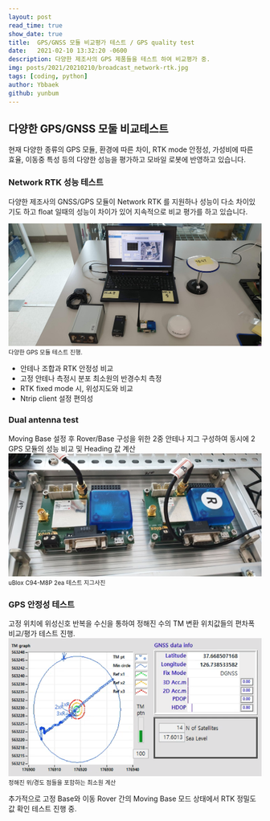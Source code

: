 ```yaml
---
layout: post
read_time: true
show_date: true
title:  GPS/GNSS 모듈 비교평가 테스트 / GPS quality test 
date:   2021-02-10 13:32:20 -0600
description: 다양한 제조사의 GPS 제품들을 테스트 하여 비교평가 중.
img: posts/2021/20210210/broadcast_network-rtk.jpg
tags: [coding, python]
author: Ybbaek
github: yunbum
---
```

## 다양한 GPS/GNSS 모둘 비교테스트
현재 다양한 종류의 GPS 모듈, 환경에 따른 차이, RTK mode 안정성, 가성비에 따른 효율, 이동중 특성 등의 다양한 성능을 평가하고 모바일 로봇에 반영하고 있습니다. 

### Network RTK 성능 테스트
다양한 제조사의 GNSS/GPS 모듈이 Network RTK 를 지원하나 성능이 다소 차이있기도 하고 float 일때의 성능이 차이가 있어 지속적으로 비교 평가를 하고 있습니다.

<img src="./assets/img/posts/2021/20210210/GNSS_test.jpg" alt="Tandy Color Computer TRS80 III"/><small>다양한 GPS 모듈 테스트 진행.</small>

<ul><li>안테나 조합과 RTK 안정성 비교</li><li>고정 안테나 측정시 분포 최소원의 반경수치 측정</li><li>RTK fixed mode 시, 위성지도와 비교</li><li>Ntrip client 설정 편의성</li></ul>

### Dual antenna test
Moving Base 설정 후 Rover/Base 구성을 위한 2중 안테나 지그 구성하여 동시에 2 GPS 모듈의 성능 비교 및 Heading 값 계산
<img src="./assets/img/posts/2021/20210210/dual_m8p.jpg" alt="1"/><small>uBlox C94-M8P 2ea 테스트 지그사진</small>

### GPS 안정성 테스트
고정 위치에 위성신호 반복을 수신을 통하여 정해진 수의 TM 변환 위치값들의 편차폭 비교/평가 테스트 진행.
<img src="./assets/img/posts/2021/20210210/gnss-test.png" alt="1"/><small>정해진 위/경도 점들을 포함하는 최소원 계산</small>

<p>추가적으로 고정 Base와 이동 Rover 간의 Moving Base 모드 상태에서 RTK 정밀도 값 확인 테스트 진행 중.</p>